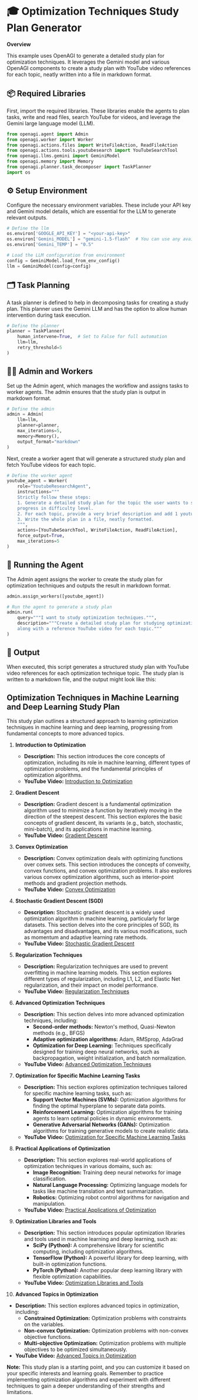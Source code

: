 
# 🎓 Optimization Techniques Study Plan Generator

**Overview**

This example uses OpenAGI to generate a detailed study plan for optimization techniques. It leverages the Gemini model and various OpenAGI components to create a study plan with YouTube video references for each topic, neatly written into a file in markdown format.

## 📦 Required Libraries

First, import the required libraries. These libraries enable the agents to plan tasks, write and read files, search YouTube for videos, and leverage the Gemini large language model (LLM).

```python
from openagi.agent import Admin
from openagi.worker import Worker
from openagi.actions.files import WriteFileAction, ReadFileAction
from openagi.actions.tools.youtubesearch import YouTubeSearchTool
from openagi.llms.gemini import GeminiModel
from openagi.memory import Memory
from openagi.planner.task_decomposer import TaskPlanner
import os
```

## ⚙️ Setup Environment

Configure the necessary environment variables. These include your API key and Gemini model details, which are essential for the LLM to generate relevant outputs.

```python
# Define the llm
os.environ['GOOGLE_API_KEY'] = "<your-api-key>"
os.environ['Gemini_MODEL'] = "gemini-1.5-flash"  # You can use any available model
os.environ['Gemini_TEMP'] = "0.5"

# Load the LLM configuration from environment
config = GeminiModel.load_from_env_config()
llm = GeminiModel(config=config)
```

## 🗂️ Task Planning

A task planner is defined to help in decomposing tasks for creating a study plan. This planner uses the Gemini LLM and has the option to allow human intervention during task execution.

```python
# Define the planner
planner = TaskPlanner(
    human_intervene=True,  # Set to False for full automation
    llm=llm,
    retry_threshold=5
)
```

## 🧑‍💼 Admin and Workers

Set up the Admin agent, which manages the workflow and assigns tasks to worker agents. The admin ensures that the study plan is output in markdown format.

```python
# Define the admin
admin = Admin(
    llm=llm,
    planner=planner,
    max_iterations=5,
    memory=Memory(),
    output_format="markdown"
)
```

Next, create a worker agent that will generate a structured study plan and fetch YouTube videos for each topic.

```python
# Define the worker agent
youtube_agent = Worker(
    role="YoutubeResearchAgent",
    instructions="""
    Strictly follow these steps:
    1. Generate a detailed study plan for the topic the user wants to study. The topics should start from easy and 
    progress in difficulty level. 
    2. For each topic, provide a very brief description and add 1 youtube video link.
    3. Write the whole plan in a file, neatly formatted.
    """,
    actions=[YouTubeSearchTool, WriteFileAction, ReadFileAction],
    force_output=True,
    max_iterations=5
)
```

## 🚀 Running the Agent

The Admin agent assigns the worker to create the study plan for optimization techniques and outputs the result in markdown format.

```python
admin.assign_workers([youtube_agent])

# Run the agent to generate a study plan
admin.run(
    query="""I want to study optimization techniques.""",
    description="""Create a detailed study plan for studying optimization techniques with all major topics listed, 
    along with a reference YouTube video for each topic."""
)
```

## 📝 Output

When executed, this script generates a structured study plan with YouTube video references for each optimization technique topic. The study plan is written to a markdown file, and the output might look like this:

## Optimization Techniques in Machine Learning and Deep Learning Study Plan

This study plan outlines a structured approach to learning optimization techniques in machine learning and deep learning, progressing from fundamental concepts to more advanced topics.

1. **Introduction to Optimization**
   * **Description:** This section introduces the core concepts of optimization, including its role in machine learning, different types of optimization problems, and the fundamental principles of optimization algorithms.
   * **YouTube Video:** [Introduction to Optimization](https://www.youtube.com/watch?v=5u4G23_OohA)

2. **Gradient Descent**
   * **Description:** Gradient descent is a fundamental optimization algorithm used to minimize a function by iteratively moving in the direction of the steepest descent. This section explores the basic concepts of gradient descent, its variants (e.g., batch, stochastic, mini-batch), and its applications in machine learning.
   * **YouTube Video:** [Gradient Descent](https://www.youtube.com/watch?v=sDv4f4s2SB8)

3. **Convex Optimization**
   * **Description:** Convex optimization deals with optimizing functions over convex sets. This section introduces the concepts of convexity, convex functions, and convex optimization problems. It also explores various convex optimization algorithms, such as interior-point methods and gradient projection methods.
   * **YouTube Video:** [Convex Optimization](https://www.youtube.com/watch?v=wr-d4-I026o)

4. **Stochastic Gradient Descent (SGD)**
   * **Description:** Stochastic gradient descent is a widely used optimization algorithm in machine learning, particularly for large datasets. This section delves into the core principles of SGD, its advantages and disadvantages, and its various modifications, such as momentum and adaptive learning rate methods.
   * **YouTube Video:** [Stochastic Gradient Descent](https://www.youtube.com/watch?v=vMh0z_6Q9rQ)

5. **Regularization Techniques**
   * **Description:** Regularization techniques are used to prevent overfitting in machine learning models. This section explores different types of regularization, including L1, L2, and Elastic Net regularization, and their impact on model performance.
   * **YouTube Video:** [Regularization Techniques](https://www.youtube.com/watch?v=Q81RRH7L2o4)

6. **Advanced Optimization Techniques**
   * **Description:** This section delves into more advanced optimization techniques, including:
      * **Second-order methods:** Newton's method, Quasi-Newton methods (e.g., BFGS)
      * **Adaptive optimization algorithms:** Adam, RMSprop, AdaGrad
      * **Optimization for Deep Learning:** Techniques specifically designed for training deep neural networks, such as backpropagation, weight initialization, and batch normalization.
   * **YouTube Video:** [Advanced Optimization Techniques](https://www.youtube.com/watch?v=IHZwWFHWa-w)

7. **Optimization for Specific Machine Learning Tasks**
   * **Description:** This section explores optimization techniques tailored for specific machine learning tasks, such as:
      * **Support Vector Machines (SVMs):** Optimization algorithms for finding the optimal hyperplane to separate data points.
      * **Reinforcement Learning:** Optimization algorithms for training agents to learn optimal policies in dynamic environments.
      * **Generative Adversarial Networks (GANs):** Optimization algorithms for training generative models to create realistic data.
   * **YouTube Video:** [Optimization for Specific Machine Learning Tasks](https://www.youtube.com/watch?v=P7-y-5-1d5I)

8. **Practical Applications of Optimization**
   * **Description:** This section explores real-world applications of optimization techniques in various domains, such as:
      * **Image Recognition:** Training deep neural networks for image classification.
      * **Natural Language Processing:** Optimizing language models for tasks like machine translation and text summarization.
      * **Robotics:** Optimizing robot control algorithms for navigation and manipulation.
   * **YouTube Video:** [Practical Applications of Optimization](https://www.youtube.com/watch?v=sDv4f4s2SB8)

9. **Optimization Libraries and Tools**
   * **Description:** This section introduces popular optimization libraries and tools used in machine learning and deep learning, such as:
      * **SciPy (Python):** A comprehensive library for scientific computing, including optimization algorithms.
      * **TensorFlow (Python):** A powerful library for deep learning, with built-in optimization functions.
      * **PyTorch (Python):** Another popular deep learning library with flexible optimization capabilities.
   * **YouTube Video:** [Optimization Libraries and Tools](https://www.youtube.com/watch?v=vMh0z_6Q9rQ)

10. **Advanced Topics in Optimization**
   * **Description:** This section explores advanced topics in optimization, including:
      * **Constrained Optimization:** Optimization problems with constraints on the variables.
      * **Non-convex Optimization:** Optimization problems with non-convex objective functions.
      * **Multi-objective Optimization:** Optimization problems with multiple objectives to be optimized simultaneously.
   * **YouTube Video:** [Advanced Topics in Optimization](https://www.youtube.com/watch?v=IHZwWFHWa-w)

**Note:** This study plan is a starting point, and you can customize it based on your specific interests and learning goals. Remember to practice implementing optimization algorithms and experiment with different techniques to gain a deeper understanding of their strengths and limitations.
